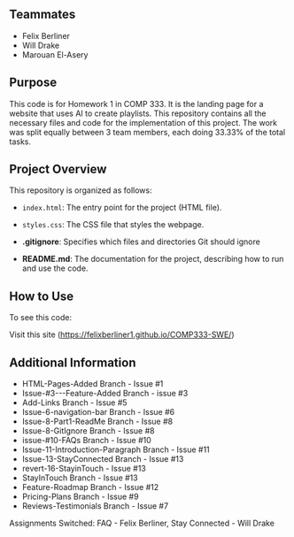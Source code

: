 

## Teammates

- Felix Berliner
- Will Drake
- Marouan El-Asery

## Purpose 

This code is for Homework 1 in COMP 333. It is the landing page for a website that uses AI to create playlists. This repository contains all the necessary files and code for the implementation of this project. The work was split equally between 3 team members, each doing 33.33% of the total tasks.

## Project Overview

This repository is organized as follows:

  - `index.html`: The entry point for the project (HTML file).
  - `styles.css`: The CSS file that styles the webpage.
  
- **.gitignore**: Specifies which files and directories Git should ignore
  
- **README.md**: The documentation for the project, describing how to run and use the code.

## How to Use

To see this code:

Visit this site (https://felixberliner1.github.io/COMP333-SWE/)

## Additional Information

- HTML-Pages-Added Branch - Issue #1
- Issue-#3---Feature-Added Branch - issue #3
- Add-Links Branch - Issue #5
- Issue-6-navigation-bar Branch - Issue #6
- Issue-8-Part1-ReadMe Branch - Issue #8
- Issue-8-GitIgnore Branch - Issue #8
- issue-#10-FAQs Branch - Issue #10
- Issue-11-Introduction-Paragraph Branch - Issue #11
- Issue-13-StayConnected Branch - Issue #13
- revert-16-StayinTouch - Issue #13
- StayInTouch Branch - Issue #13
- Feature-Roadmap Branch - Issue #12
- Pricing-Plans Branch - Issue #9
- Reviews-Testimonials Branch - Issue #7

Assignments Switched: FAQ - Felix Berliner, Stay Connected - Will Drake

